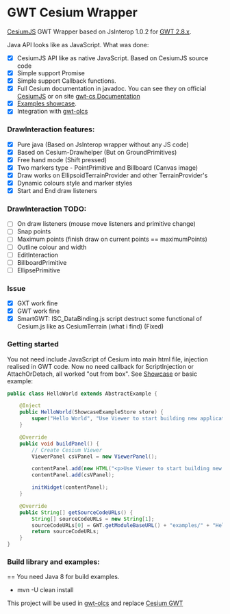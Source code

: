 # GWT Cesium Wrapper
[CesiumJS](http://cesiumjs.org) GWT Wrapper based on JsInterop 1.0.2 for [GWT 2.8.x](http://www.gwtproject.org/release-notes.html#Release_Notes_2_8_2).

Java API looks like as JavaScript.
What was done:
- [x] CesiumJS API like as native JavaScript. Based on CesiumJS source code
- [x] Simple support Promise
- [x] Simple support Callback functions.
- [x] Full Cesium documentation in javadoc. You can see they on official [CesiumJS](http://cesiumjs.org/refdoc.html) or on site [gwt-cs Documentation](https://sergeserver.noip.me/docs/cesiumjs4gwt)
- [x] [Examples showcase](https://sergeserver.noip.me/cesiumjs4gwt-showcase/).
- [x] Integration with [gwt-olcs](https://github.com/iSergio/gwt-olcs)

### DrawInteraction features:
 - [x] Pure java (Based on JsInterop wrapper without any JS code)
 - [x] Based on Cesium-Drawhelper (But on GroundPrimitives)
 - [x] Free hand mode (Shift pressed)
 - [x] Two markers type - PointPrimitive and Billboard (Canvas image)
 - [x] Draw works on EllipsoidTerrainProvider and other TerrainProvider's
 - [x] Dynamic colours style and marker styles
 - [x] Start and End draw listeners
### DrawInteraction TODO:
 - [ ] On draw listeners (mouse move listeners and primitive change)
 - [ ] Snap points
 - [ ] Maximum points (finish draw on current points == maximumPoints)
 - [ ] Outline colour and width
 - [ ] EditInteraction
 - [ ] BillboardPrimitive
 - [ ] EllipsePrimitive

### Issue
- [x] GXT work fine
- [x] GWT work fine
- [x] SmartGWT: ISC_DataBinding.js script destruct some functional of Cesium.js like as CesiumTerrain (what i find) (Fixed)

### Getting started
You not need include JavaScript of Cesium into main html file, injection realised in GWT code.
Now no need callback for ScriptInjection or AttachOrDetach, all worked "out from box".
See [Showcase](https://sergeserver.noip.me/cesiumjs4gwt-showcase/) or basic example:
```java
public class HelloWorld extends AbstractExample {

    @Inject
    public HelloWorld(ShowcaseExampleStore store) {
        super("Hello World", "Use Viewer to start building new applications or easily embed Cesium into existing applications", new String[]{"Showcase", "Cesium", "3d", "Viewer"}, store);
    }

    @Override
    public void buildPanel() {
        // Create Cesium Viewer
        ViewerPanel csVPanel = new ViewerPanel();

        contentPanel.add(new HTML("<p>Use Viewer to start building new applications or easily embed Cesium into existing applications.</p>"));
        contentPanel.add(csVPanel);

        initWidget(contentPanel);
    }

    @Override
    public String[] getSourceCodeURLs() {
        String[] sourceCodeURLs = new String[1];
        sourceCodeURLs[0] = GWT.getModuleBaseURL() + "examples/" + "HelloWorld.txt";
        return sourceCodeURLs;
    }
}
```
### Build library and examples:
==
You need Java 8 for build examples.
 * mvn -U clean install
 
This project will be used in [gwt-olcs](https://github.com/iSergio/gwt-olcs) and replace [Cesium GWT](https://github.com/richkadel/cesium-gwt)
